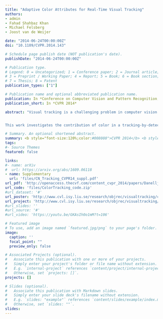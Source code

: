 ```yaml
---
title: "Adaptive Color Attributes for Real-Time Visual Tracking"
authors:
- admin
- Fahad Shahbaz Khan
- Michael Felsberg
- Joost van de Weijer

date: "2014-06-24T00:00:00Z"
doi: "10.1109/CVPR.2014.143"

# Schedule page publish date (NOT publication's date).
publishDate: "2014-06-24T00:00:00Z"

# Publication type.
# Legend: 0 = Uncategorized; 1 = Conference paper; 2 = Journal article;
# 3 = Preprint / Working Paper; 4 = Report; 5 = Book; 6 = Book section;
# 7 = Thesis; 8 = Patent
publication_types: ["1"]

# Publication name and optional abbreviated publication name.
publication: In *Conference on Computer Vision and Pattern Recognition, CVPR 2014*
publication_short: In *CVPR 2014*

abstract: "Visual tracking is a challenging problem in computer vision. Most state-of-the-art visual trackers either rely on luminance information or use simple color representations for image description. Contrary to visual tracking, for object recognition and detection, sophisticated color features when combined with luminance have shown to provide excellent performance. Due to the complexity of the tracking problem, the desired color feature should be computationally efficient, and possess a certain amount of photometric invariance while maintaining high discriminative power.


This work investigates the contribution of color in a tracking-by-detection framework. Our results suggest that color attributes provides superior performance for visual tracking. We further propose an adaptive low-dimensional variant of color attributes. Both quantitative and attribute-based evaluations are performed on 41 challenging benchmark color sequences. The proposed approach improves the baseline intensity-based tracker by 24 % in median distance precision. Furthermore, we show that our approach outperforms state-of-the-art tracking methods while running at more than 100 frames per second."

# Summary. An optional shortened abstract.
summary: <b style="font-size:120%;color:#008080">CVPR 2014</b> <b style="font-size:120%;color:#E08040">Oral</b><br> How to incorporate color information into visual tracking.
tags:
#- Source Themes
featured: false

links:
#- name: arXiv
#  url: https://arxiv.org/abs/1609.06118
- name: Supplementary
  url: 'files/CN_Tracking_CVPR14_suppl.pdf'
url_pdf: 'http://openaccess.thecvf.com/content_cvpr_2014/papers/Danelljan_Adaptive_Color_Attributes_2014_CVPR_paper.pdf'
url_code: 'files/ColorTracking_code.zip'
#url_dataset: '#'
url_poster: 'http://www.cvl.isy.liu.se/research/objrec/visualtracking/colvistrack/CN_Tracking_CVPR14_poster.pdf'
url_project: 'http://www.cvl.isy.liu.se/research/objrec/visualtracking/colvistrack/index.html'
#url_slides: ''
#url_source: '#'
#url_video: 'https://youtu.be/GKAsIh0o1mM?t=106'

# Featured image
# To use, add an image named `featured.jpg/png` to your page's folder. 
image:
  caption: ''
  focal_point: ""
  preview_only: false

# Associated Projects (optional).
#   Associate this publication with one or more of your projects.
#   Simply enter your project's folder or file name without extension.
#   E.g. `internal-project` references `content/project/internal-project/index.md`.
#   Otherwise, set `projects: []`.
projects: []

# Slides (optional).
#   Associate this publication with Markdown slides.
#   Simply enter your slide deck's filename without extension.
#   E.g. `slides: "example"` references `content/slides/example/index.md`.
#   Otherwise, set `slides: ""`.
slides:
---
```




